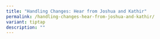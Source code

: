 ```yaml
---
title: "Handling Changes: Hear from Joshua and Kathir"
permalink: /handling-changes-hear-from-joshua-and-kathir/
variant: tiptap
description: ""
---
```


